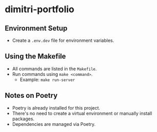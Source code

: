 # dimitri-portfolio

## Environment Setup

- Create a `.env.dev` file for environment variables.

## Using the Makefile

- All commands are listed in the `Makefile`.
- Run commands using `make <command>`.
  - Example: `make run-server`

## Notes on Poetry

- Poetry is already installed for this project.
- There's no need to create a virtual environment or manually install packages.
- Dependencies are managed via Poetry.
